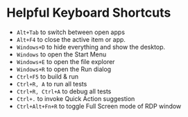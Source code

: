 # Helpful Keyboard Shortcuts
- `Alt+Tab` to switch between open apps
- `Alt+F4` to close the active item or app.
- `Windows+D` to hide everything and show the desktop.
- `Windows` to open the Start Menu
- `Windows+E` to open the file explorer
- `Windows+R` to open the Run dialog
- `Ctrl+F5` to build & run
- `Ctrl+R, A` to run all tests
- `Ctrl+R, Ctrl+A` to debug all tests
- `Ctrl+.` to invoke Quick Action suggestion 
- `Ctrl+Alt+Fn+R` to toggle Full Screen mode of RDP window